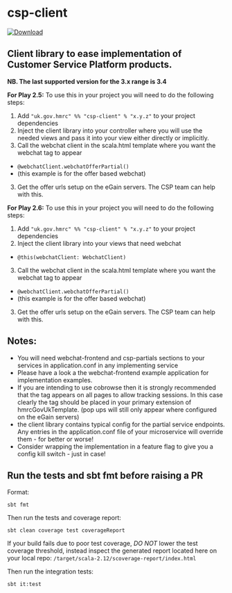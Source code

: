 # csp-client
[ ![Download](https://api.bintray.com/packages/hmrc/releases/csp-client/images/download.svg) ](https://bintray.com/hmrc/releases/csp-client/_latestVersion)

Client library to ease implementation of Customer Service Platform products.
----------------------------------------------------------------------------

**NB. The last supported version for the 3.x range is 3.4**

**For Play 2.5:**
To use this in your project you will need to do the following steps:

1. Add `"uk.gov.hmrc" %% "csp-client" % "x.y.z"` to your project dependencies
2. Inject the client library into your controller where you will use the needed views and pass it into your view either directly or implicitly.
3. Call the webchat client in the scala.html template where you want the webchat tag to appear
  * `@webchatClient.webchatOfferPartial()`
  * (this example is for the offer based webchat)
3. Get the offer urls setup on the eGain servers. The CSP team can help with this.     

**For Play 2.6:**
To use this in your project you will need to do the following steps:

1. Add `"uk.gov.hmrc" %% "csp-client" % "x.y.z"` to your project dependencies
2. Inject the client library into your views that need webchat
  * `@this(webchatClient: WebchatClient)`
3. Call the webchat client in the scala.html template where you want the webchat tag to appear
  * `@webchatClient.webchatOfferPartial()`
  * (this example is for the offer based webchat)
3. Get the offer urls setup on the eGain servers. The CSP team can help with this.

Notes:
------
  * You will need  webchat-frontend and csp-partials sections to your services in application.conf in any implementing service
  * Please have a look a the webchat-frontend example application for implementation examples.
  * If you are intending to use cobrowse then it is strongly recommended that the tag appears on all pages to allow tracking sessions.
  In this case clearly the tag should be placed in your primary extension of hmrcGovUkTemplate. (pop ups will still only appear where configured on the eGain servers)
  * the client library contains typical config for the partial service endpoints.  Any entries in the application.conf file of your microservice will override them - for better or worse!
  * Consider wrapping the implementation in a feature flag to give you a config kill switch - just in case!


## Run the tests and sbt fmt before raising a PR

Format:

`sbt fmt`

Then run the tests and coverage report:

`sbt clean coverage test coverageReport`

If your build fails due to poor test coverage, *DO NOT* lower the test coverage threshold, instead inspect the generated report located here on your local repo: `/target/scala-2.12/scoverage-report/index.html`

Then run the integration tests:

`sbt it:test`
